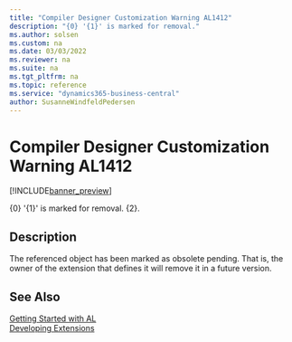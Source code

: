 ```yaml
---
title: "Compiler Designer Customization Warning AL1412"
description: "{0} '{1}' is marked for removal."
ms.author: solsen
ms.custom: na
ms.date: 03/03/2022
ms.reviewer: na
ms.suite: na
ms.tgt_pltfrm: na
ms.topic: reference
ms.service: "dynamics365-business-central"
author: SusanneWindfeldPedersen
---
```

[//]: # (START>DO_NOT_EDIT)
[//]: # (IMPORTANT:Do not edit any of the content between here and the END>DO_NOT_EDIT.)
[//]: # (Any modifications should be made in the .xml files in the ModernDev repo.)
# Compiler Designer Customization Warning AL1412

[!INCLUDE[banner_preview](../includes/banner_preview.md)]

{0} '{1}' is marked for removal. {2}.

## Description
The referenced object has been marked as obsolete pending. That is, the owner of the extension that defines it will remove it in a future version.  

[//]: # (IMPORTANT: END>DO_NOT_EDIT)
## See Also  
[Getting Started with AL](../devenv-get-started.md)  
[Developing Extensions](../devenv-dev-overview.md)  